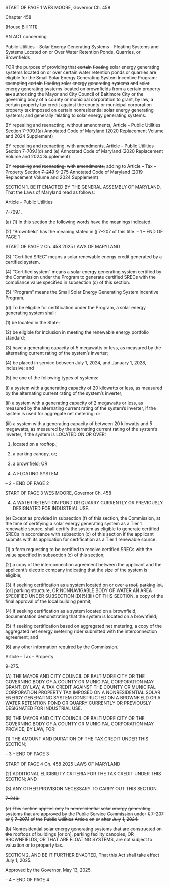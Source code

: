 START OF PAGE 1
WES MOORE, Governor Ch. 458

Chapter 458

(House Bill 1111)

AN ACT concerning

Public Utilities – Solar Energy Generating Systems – ~~Floating~~ ~~Systems~~ ~~and~~
Systems Located on or Over Water Retention Ponds, Quarries, or Brownfields

FOR the purpose of providing that ~~certain~~ ~~floating~~ solar energy generating systems located
on or over certain water retention ponds or quarries are eligible for the Small Solar
Energy Generating System Incentive Program; ~~exempting~~ ~~certain~~ ~~floating~~ ~~solar~~
~~energy~~ ~~generating~~ ~~systems~~ ~~and~~ ~~solar~~ ~~energy~~ ~~generating~~ ~~systems~~ ~~located~~ ~~on~~
~~brownfields~~ ~~from~~ ~~a~~ ~~certain~~ ~~property~~ ~~tax~~ authorizing the Mayor and City Council of
Baltimore City or the governing body of a county or municipal corporation to grant,
by law, a certain property tax credit against the county or municipal corporation
property tax imposed on certain nonresidential solar energy generating systems; and
generally relating to solar energy generating systems.

BY repealing and reenacting, without amendments,
Article – Public Utilities
Section 7–709.1(a)
Annotated Code of Maryland
(2020 Replacement Volume and 2024 Supplement)

BY repealing and reenacting, with amendments,
Article – Public Utilities
Section 7–709.1(d) and (e)
Annotated Code of Maryland
(2020 Replacement Volume and 2024 Supplement)

BY ~~repealing~~ ~~and~~ ~~reenacting,~~ ~~with~~ ~~amendments,~~ adding to
Article – Tax – Property
Section ~~7–249~~ 9–275
Annotated Code of Maryland
(2019 Replacement Volume and 2024 Supplement)

SECTION 1. BE IT ENACTED BY THE GENERAL ASSEMBLY OF MARYLAND,
That the Laws of Maryland read as follows:

Article – Public Utilities

7–709.1.

(a) (1) In this section the following words have the meanings indicated.

(2) “Brownfield” has the meaning stated in § 7–207 of this title.
– 1 –
END OF PAGE 1

START OF PAGE 2
Ch. 458 2025 LAWS OF MARYLAND

(3) “Certified SREC” means a solar renewable energy credit generated by
a certified system.

(4) “Certified system” means a solar energy generating system certified by
the Commission under the Program to generate certified SRECs with the compliance value
specified in subsection (c) of this section.

(5) “Program” means the Small Solar Energy Generating System Incentive
Program.

(d) To be eligible for certification under the Program, a solar energy generating
system shall:

(1) be located in the State;

(2) be eligible for inclusion in meeting the renewable energy portfolio
standard;

(3) have a generating capacity of 5 megawatts or less, as measured by the
alternating current rating of the system’s inverter;

(4) be placed in service between July 1, 2024, and January 1, 2028,
inclusive; and

(5) be one of the following types of systems:

(i) a system with a generating capacity of 20 kilowatts or less, as
measured by the alternating current rating of the system’s inverter;

(ii) a system with a generating capacity of 2 megawatts or less, as
measured by the alternating current rating of the system’s inverter, if the system is used
for aggregate net metering; or

(iii) a system with a generating capacity of between 20 kilowatts and
5 megawatts, as measured by the alternating current rating of the system’s inverter, if the
system is LOCATED ON OR OVER:

1. located on a rooftop,;

2. a parking canopy, or;

3. a brownfield; OR

2. A FLOATING SYSTEM

– 2 –
END OF PAGE 2

START OF PAGE 3
WES MOORE, Governor Ch. 458

4. A WATER RETENTION POND OR QUARRY CURRENTLY
OR PREVIOUSLY DESIGNATED FOR INDUSTRIAL USE.

(e) Except as provided in subsection (f) of this section, the Commission, at the
time of certifying a solar energy generating system as a Tier 1 renewable source, shall
certify the system as eligible to generate certified SRECs in accordance with subsection (c)
of this section if the applicant submits with its application for certification as a Tier 1
renewable source:

(1) a form requesting to be certified to receive certified SRECs with the
value specified in subsection (c) of this section;

(2) a copy of the interconnection agreement between the applicant and the
applicant’s electric company indicating that the size of the system is eligible;

(3) if seeking certification as a system located on or over ~~a~~ ~~roof,~~ ~~parking~~ ~~lot,~~
[or] parking structure, OR NONNAVIGABLE BODY OF WATER AN AREA SPECIFIED
UNDER SUBSECTION (D)(5)(III) OF THIS SECTION, a copy of the final approval of the
local building permit;

(4) if seeking certification as a system located on a brownfield,
documentation demonstrating that the system is located on a brownfield;

(5) if seeking certification based on aggregated net metering, a copy of the
aggregated net energy metering rider submitted with the interconnection agreement; and

(6) any other information required by the Commission.

Article – Tax – Property

9–275.

(A) THE MAYOR AND CITY COUNCIL OF BALTIMORE CITY OR THE
GOVERNING BODY OF A COUNTY OR MUNICIPAL CORPORATION MAY GRANT, BY LAW,
A TAX CREDIT AGAINST THE COUNTY OR MUNICIPAL CORPORATION PROPERTY TAX
IMPOSED ON A NONRESIDENTIAL SOLAR ENERGY GENERATING SYSTEM
CONSTRUCTED ON A BROWNFIELD OR A WATER RETENTION POND OR QUARRY
CURRENTLY OR PREVIOUSLY DESIGNATED FOR INDUSTRIAL USE.

(B) THE MAYOR AND CITY COUNCIL OF BALTIMORE CITY OR THE
GOVERNING BODY OF A COUNTY OR MUNICIPAL CORPORATION MAY PROVIDE, BY
LAW, FOR:

(1) THE AMOUNT AND DURATION OF THE TAX CREDIT UNDER THIS
SECTION;

– 3 –
END OF PAGE 3

START OF PAGE 4
Ch. 458 2025 LAWS OF MARYLAND

(2) ADDITIONAL ELIGIBILITY CRITERIA FOR THE TAX CREDIT UNDER
THIS SECTION; AND

(3) ANY OTHER PROVISION NECESSARY TO CARRY OUT THIS SECTION.

~~7–249.~~

~~(a)~~ ~~This~~ ~~section~~ ~~applies~~ ~~only~~ ~~to~~ ~~nonresidential~~ ~~solar~~ ~~energy~~ ~~generating~~ ~~systems~~
~~that~~ ~~are~~ ~~approved~~ ~~by~~ ~~the~~ ~~Public~~ ~~Service~~ ~~Commission~~ ~~under~~ ~~§~~ ~~7–207~~ ~~or~~ ~~§~~ ~~7–207.1~~ ~~of~~ ~~the~~
~~Public~~ ~~Utilities~~ ~~Article~~ ~~on~~ ~~or~~ ~~after~~ ~~July~~ ~~1,~~ ~~2024.~~

~~(b)~~ ~~Nonresidential~~ ~~solar~~ ~~energy~~ ~~generating~~ ~~systems~~ ~~that~~ ~~are~~ ~~constructed~~ ~~on~~ ~~the~~
rooftops of buildings [or on], parking facility canopies, OR BROWNFIELDS, OR THAT ARE
FLOATING SYSTEMS, are not subject to valuation or to property tax.

SECTION 2. AND BE IT FURTHER ENACTED, That this Act shall take effect July
1, 2025.

Approved by the Governor, May 13, 2025.

– 4 –
END OF PAGE 4